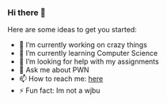 ### Hi there 👋

<!-- **leedinh/leedinh** is a ✨ _special_ ✨ repository because its `README.md` (this file) appears on your GitHub profile. -->

Here are some ideas to get you started:

- 🔭 I’m currently working on crazy things
- 🌱 I’m currently learning Computer Science
- 🤔 I’m looking for help with my assignments
- 💬 Ask me about PWN
- 📫 How to reach me: [here](URL 'https://www.facebook.com/leedinhhh3006/')
- ⚡ Fun fact: Im not a wjbu
